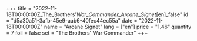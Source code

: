 +++
title = "2022-11-18T00:00:00Z_The_Brothers'_War_Commander_Arcane_Signet_[en]_false"
id = "d5a30a51-3afb-45e9-aab6-40fec44ec55a"
date = "2022-11-18T00:00:00Z"
name = "Arcane Signet"
lang = ["en"]
price = "1.46"
quantity = 7
foil = false
set = "The Brothers' War Commander"
+++
